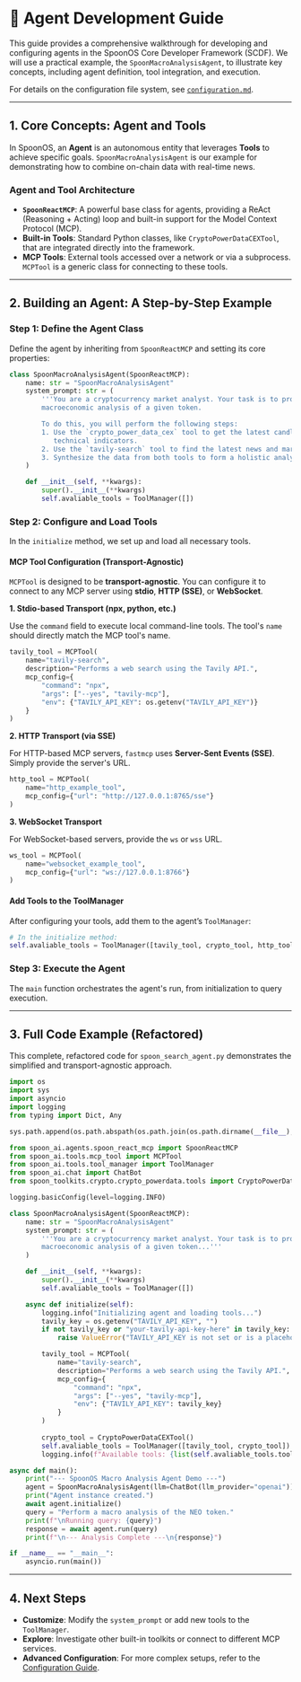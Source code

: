 
# 🤖 Agent Development Guide

This guide provides a comprehensive walkthrough for developing and configuring agents in the SpoonOS Core Developer Framework (SCDF). We will use a practical example, the `SpoonMacroAnalysisAgent`, to illustrate key concepts, including agent definition, tool integration, and execution.

For details on the configuration file system, see [`configuration.md`](./configuration.md).

---

## 1. Core Concepts: Agent and Tools

In SpoonOS, an **Agent** is an autonomous entity that leverages **Tools** to achieve specific goals. `SpoonMacroAnalysisAgent` is our example for demonstrating how to combine on-chain data with real-time news.

### Agent and Tool Architecture

- **`SpoonReactMCP`**: A powerful base class for agents, providing a ReAct (Reasoning + Acting) loop and built-in support for the Model Context Protocol (MCP).
- **Built-in Tools**: Standard Python classes, like `CryptoPowerDataCEXTool`, that are integrated directly into the framework.
- **MCP Tools**: External tools accessed over a network or via a subprocess. `MCPTool` is a generic class for connecting to these tools.

---

## 2. Building an Agent: A Step-by-Step Example

### Step 1: Define the Agent Class

Define the agent by inheriting from `SpoonReactMCP` and setting its core properties:

```python
class SpoonMacroAnalysisAgent(SpoonReactMCP):
    name: str = "SpoonMacroAnalysisAgent"
    system_prompt: str = (
        '''You are a cryptocurrency market analyst. Your task is to provide a comprehensive
        macroeconomic analysis of a given token.

        To do this, you will perform the following steps:
        1. Use the `crypto_power_data_cex` tool to get the latest candlestick data and
           technical indicators.
        2. Use the `tavily-search` tool to find the latest news and market sentiment.
        3. Synthesize the data from both tools to form a holistic analysis.'''
    )

    def __init__(self, **kwargs):
        super().__init__(**kwargs)
        self.avaliable_tools = ToolManager([])
```

### Step 2: Configure and Load Tools

In the `initialize` method, we set up and load all necessary tools.

#### MCP Tool Configuration (Transport-Agnostic)

`MCPTool` is designed to be **transport-agnostic**. You can configure it to connect to any MCP server using **stdio**, **HTTP (SSE)**, or **WebSocket**.

**1. Stdio-based Transport (npx, python, etc.)**

Use the `command` field to execute local command-line tools. The tool's `name` should directly match the MCP tool's name.

```python
tavily_tool = MCPTool(
    name="tavily-search",
    description="Performs a web search using the Tavily API.",
    mcp_config={
        "command": "npx",
        "args": ["--yes", "tavily-mcp"],
        "env": {"TAVILY_API_KEY": os.getenv("TAVILY_API_KEY")}
    }
)
```

**2. HTTP Transport (via SSE)**

For HTTP-based MCP servers, `fastmcp` uses **Server-Sent Events (SSE)**. Simply provide the server's URL.

```python
http_tool = MCPTool(
    name="http_example_tool",
    mcp_config={"url": "http://127.0.0.1:8765/sse"}
)
```

**3. WebSocket Transport**

For WebSocket-based servers, provide the `ws` or `wss` URL.

```python
ws_tool = MCPTool(
    name="websocket_example_tool",
    mcp_config={"url": "ws://127.0.0.1:8766"}
)
```

#### Add Tools to the ToolManager

After configuring your tools, add them to the agent’s `ToolManager`:

```python
# In the initialize method:
self.avaliable_tools = ToolManager([tavily_tool, crypto_tool, http_tool, ws_tool])
```

### Step 3: Execute the Agent

The `main` function orchestrates the agent's run, from initialization to query execution.

---

## 3. Full Code Example (Refactored)

This complete, refactored code for `spoon_search_agent.py` demonstrates the simplified and transport-agnostic approach.

```python
import os
import sys
import asyncio
import logging
from typing import Dict, Any

sys.path.append(os.path.abspath(os.path.join(os.path.dirname(__file__), '../../../spoon-toolkit')))

from spoon_ai.agents.spoon_react_mcp import SpoonReactMCP
from spoon_ai.tools.mcp_tool import MCPTool
from spoon_ai.tools.tool_manager import ToolManager
from spoon_ai.chat import ChatBot
from spoon_toolkits.crypto.crypto_powerdata.tools import CryptoPowerDataCEXTool

logging.basicConfig(level=logging.INFO)

class SpoonMacroAnalysisAgent(SpoonReactMCP):
    name: str = "SpoonMacroAnalysisAgent"
    system_prompt: str = (
        '''You are a cryptocurrency market analyst. Your task is to provide a comprehensive
        macroeconomic analysis of a given token...'''
    )

    def __init__(self, **kwargs):
        super().__init__(**kwargs)
        self.avaliable_tools = ToolManager([])

    async def initialize(self):
        logging.info("Initializing agent and loading tools...")
        tavily_key = os.getenv("TAVILY_API_KEY", "")
        if not tavily_key or "your-tavily-api-key-here" in tavily_key:
            raise ValueError("TAVILY_API_KEY is not set or is a placeholder.")

        tavily_tool = MCPTool(
            name="tavily-search",
            description="Performs a web search using the Tavily API.",
            mcp_config={
                "command": "npx",
                "args": ["--yes", "tavily-mcp"],
                "env": {"TAVILY_API_KEY": tavily_key}
            }
        )
        
        crypto_tool = CryptoPowerDataCEXTool()
        self.avaliable_tools = ToolManager([tavily_tool, crypto_tool])
        logging.info(f"Available tools: {list(self.avaliable_tools.tool_map.keys())}")

async def main():
    print("--- SpoonOS Macro Analysis Agent Demo ---")
    agent = SpoonMacroAnalysisAgent(llm=ChatBot(llm_provider="openai"))
    print("Agent instance created.")
    await agent.initialize()
    query = "Perform a macro analysis of the NEO token."
    print(f"\nRunning query: {query}")
    response = await agent.run(query)
    print(f"\n--- Analysis Complete ---\n{response}")

if __name__ == "__main__":
    asyncio.run(main())
```

---

## 4. Next Steps

- **Customize**: Modify the `system_prompt` or add new tools to the `ToolManager`.
- **Explore**: Investigate other built-in toolkits or connect to different MCP services.
- **Advanced Configuration**: For more complex setups, refer to the [Configuration Guide](./configuration.md).
